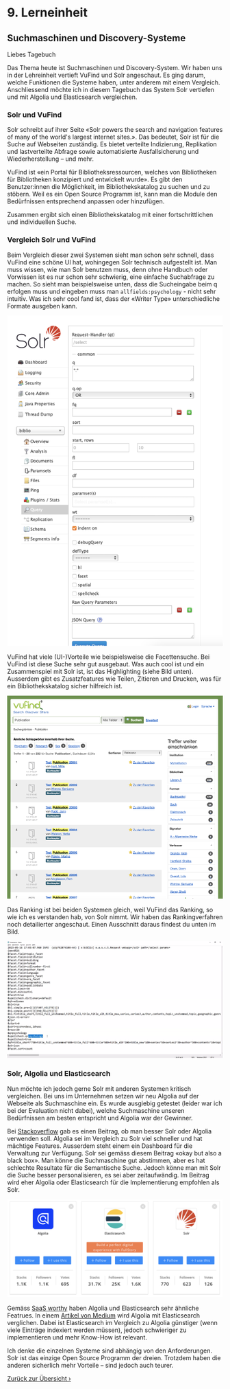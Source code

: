 # 9. Lerneinheit

## Suchmaschinen und Discovery-Systeme

Liebes Tagebuch

Das Thema heute ist Suchmaschinen und Discovery-System. Wir haben uns in der Lehreinheit vertieft VuFind und Solr angeschaut. Es ging darum, welche Funktionen die Systeme haben, unter anderem mit einem Vergleich. Anschliessend möchte ich in diesem Tagebuch das System Solr vertiefen und mit Algolia und Elasticsearch vergleichen. 

### Solr und VuFind
Solr schreibt auf ihrer Seite «Solr powers the search and navigation features of many of the world's largest internet sites.». Das bedeutet, Solr ist für die Suche auf Webseiten zuständig. Es bietet verteilte Indizierung, Replikation und lastverteilte Abfrage sowie automatisierte Ausfallsicherung und Wiederherstellung – und mehr. 

VuFind ist «ein Portal für Bibliotheksressourcen, welches von Bibliotheken für Bibliotheken konzipiert und entwickelt wurde». Es gibt den Benutzer:innen die Möglichkeit, im Bibliothekskatalog zu suchen und zu stöbern. Weil es ein Open Source Programm ist, kann man die Module den Bedürfnissen entsprechend anpassen oder hinzufügen.

Zusammen ergibt sich einen Bibliothekskatalog mit einer fortschrittlichen und individuellen Suche. 

### Vergleich Solr und VuFind
Beim Vergleich dieser zwei Systemen sieht man schon sehr schnell, dass VuFind eine schöne UI hat, wohingegen Solr technisch aufgestellt ist. Man muss wissen, wie man Solr benutzen muss, denn ohne Handbuch oder Vorwissen ist es nur schon sehr schwierig, eine einfache Suchabfrage zu machen. So sieht man beispielsweise unten, dass die Sucheingabe beim q erfolgen muss und eingeben muss man ```allfields:psychology``` - nicht sehr intuitiv. Was ich sehr cool fand ist, dass der «Writer Type» unterschiedliche Formate ausgeben kann.

![Solr mit Sucheingabefeld](../img/11_solr-query.png)

VuFind hat viele (UI-)Vorteile wie beispielsweise die Facettensuche. Bei VuFind ist diese Suche sehr gut ausgebaut. Was auch cool ist und ein Zusammenspiel mit Solr ist, ist das Highlighting (siehe Bild unten). Ausserdem gibt es Zusatzfeatures wie Teilen, Zitieren und Drucken, was für ein Bibliothekskatalog sicher hilfreich ist.

![VuFind mit Highlighting](../img/11_vufind-highlighting.png)

Das Ranking ist bei beiden Systemen gleich, weil VuFind das Ranking, so wie ich es verstanden hab, von Solr nimmt. Wir haben das Rankingverfahren noch detailierter angeschaut. Einen Ausschnitt daraus findest du unten im Bild.

![Rankingverfahren](../img/11_ranking.png)

### Solr, Algolia und Elasticsearch
Nun möchte ich jedoch gerne Solr mit anderen Systemen kritisch vergleichen. Bei uns im Unternehmen setzen wir neu Algolia auf der Webseite als Suchmaschine ein. Es wurde ausgiebig getestet (leider war ich bei der Evaluation nicht dabei), welche Suchmaschine unseren Bedürfnissen am besten entspricht und Algolia war der Gewinner.

Bei [Stackoverflow](https://stackoverflow.com/questions/26484394/algolia-vs-solr-search) gab es einen Beitrag, ob man besser Solr oder Algolia verwenden soll. Algolia sei im Vergleich zu Solr viel schneller und hat mächtige Features. Ausserdem steht einem ein Dashboard für die Verwaltung zur Verfügung. Solr sei gemäss diesem Beitrag «okay but also a black box». Man könne die Suchmaschine gut abstimmen, aber es hat schlechte Resultate für die Semantische Suche. Jedoch könne man mit Solr die Suche besser personalisieren, es sei aber zeitaufwändig. Im Beitrag wird eher Algolia oder Elasticsearch für die Implementierung empfohlen als Solr. 

![Rankingverfahren](../img/11_vergleiche-suchmaschinen.png)

Gemäss [SaaS worthy](https://www.saasworthy.com/compare/algolia-site-search-vs-apache-solr-vs-elasticsearch?pIds=3328,3386,3415) haben Algolia und Elasticsearch sehr ähnliche Featrues. In einem [Artikel von Medium](https://medium.com/@matayoshi.mariano/elasticsearch-vs-algolia-96364f5567a3) wird Algolia mit Elasticsearch verglichen. Dabei ist Elasticsearch im Vergleich zu Algolia günstiger (wenn viele Einträge indexiert werden müssen), jedoch schwieriger zu implementieren und mehr Know-How ist relevant. 

Ich denke die einzelnen Systeme sind abhängig von den Anforderungen. Solr ist das einzige Open Source Programm der dreien. Trotzdem haben die anderen sicherlich mehr Vorteile – sind jedoch auch teurer. 

[Zurück zur Übersicht ›](../README.md)
